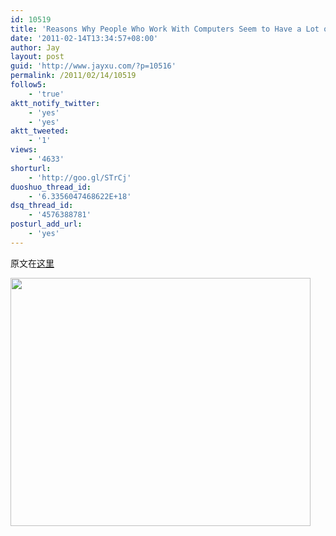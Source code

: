 ```yaml
---
id: 10519
title: 'Reasons Why People Who Work With Computers Seem to Have a Lot of Spare Time'
date: '2011-02-14T13:34:57+08:00'
author: Jay
layout: post
guid: 'http://www.jayxu.com/?p=10516'
permalink: /2011/02/14/10519
follow5:
    - 'true'
aktt_notify_twitter:
    - 'yes'
    - 'yes'
aktt_tweeted:
    - '1'
views:
    - '4633'
shorturl:
    - 'http://goo.gl/STrCj'
duoshuo_thread_id:
    - '6.3356047468622E+18'
dsq_thread_id:
    - '4576388781'
posturl_add_url:
    - 'yes'
---
```


原文在<a href="http://coolshell.cn/articles/3672.html" target="_blank">这里</a>

<a href="http://www.jayxu.com/log/wp-content/uploads/2011/02/reasons_why_people_who_work_with_computers_seem_to_have_a_lot_of_spare_time.png"><img class="alignnone size-medium wp-image-10517" title="reasons_why_people_who_work_with_computers_seem_to_have_a_lot_of_spare_time" src="http://www.jayxu.com/log/wp-content/uploads/2011/02/reasons_why_people_who_work_with_computers_seem_to_have_a_lot_of_spare_time.png" alt="" width="480" height="397" /></a>